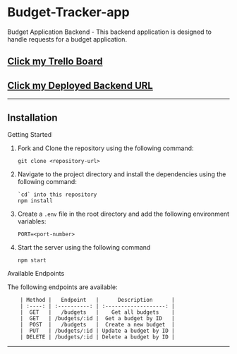 # Budget-Tracker-app

Budget Application Backend - This backend application is designed to handle requests for a budget application.


## [Click my Trello Board](https://trello.com/invite/b/aPBAsXLu/ATTI95e66bf9a94bda363eef290bb0bab0ddDDF29B80/budgeting-app)


## [Click my Deployed Backend URL](https://budget-tracker-app-backend.onrender.com)

---

## Installation

Getting Started

1. Fork and Clone the repository using the following command:

   ```
   git clone <repository-url>
   ```

2. Navigate to the project directory and install the dependencies using the following command:

   ```
   `cd` into this repository
   npm install
   ```

3. Create a `.env` file in the root directory and add the following environment variables:

   ```
   PORT=<port-number>
   ```

4. Start the server using the following command

   ```
   npm start
   ```

Available Endpoints

The following endpoints are available:

        | Method |   Endpoint   |      Description      |
        | :----: | :----------: | :-------------------: |
        |  GET   |   /budgets   |    Get all budgets    |
        |  GET   | /budgets/:id |  Get a budget by ID   |
        |  POST  |   /budgets   |  Create a new budget  |
        |  PUT   | /budgets/:id | Update a budget by ID |
        | DELETE | /budgets/:id | Delete a budget by ID |

---
